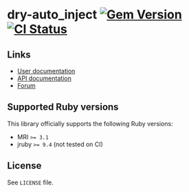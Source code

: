 <!--- this file is synced from dry-rb/template-gem project -->

[gem]: https://rubygems.org/gems/dry-auto_inject
[actions]: https://github.com/dry-rb/dry-auto_inject/actions

# dry-auto_inject [![Gem Version](https://badge.fury.io/rb/dry-auto_inject.svg)][gem] [![CI Status](https://github.com/dry-rb/dry-auto_inject/workflows/CI/badge.svg)][actions]

## Links

* [User documentation](https://dry-rb.org/gems/dry-auto_inject)
* [API documentation](http://rubydoc.info/gems/dry-auto_inject)
* [Forum](https://discourse.dry-rb.org)

## Supported Ruby versions

This library officially supports the following Ruby versions:

* MRI `>= 3.1`
* jruby `>= 9.4` (not tested on CI)

## License

See `LICENSE` file.
